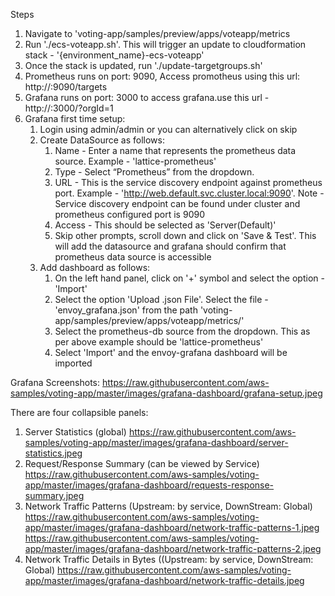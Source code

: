 Steps

1. Navigate to 'voting-app/samples/preview/apps/voteapp/metrics
2. Run './ecs-voteapp.sh'. This will trigger an update to cloudformation stack - '{environment_name}-ecs-voteapp'
3. Once the stack is updated, run './update-targetgroups.sh'
4. Prometheus runs on port: 9090, Access promotheus using this url:  http://<load-balancer-dns-name>:9090/targets
5. Grafana runs on port: 3000 to access grafana.use this url - http://<load-balancer-dns-name>:3000/?orgId=1
6. Grafana first time setup:
    1. Login using admin/admin or you can alternatively click on skip
    2. Create DataSource as follows:
        1. Name - Enter a name that represents the prometheus data source. Example - 'lattice-prometheus'
        2. Type - Select “Prometheus” from the dropdown.
        3. URL - This is the service discovery endpoint against prometheus port. Example - 'http://web.default.svc.cluster.local:9090'. Note - Service discovery endpoint can be found under cluster and prometheus configured port is 9090
        4. Access - This should be selected as 'Server(Default)'
        5. Skip other prompts, scroll down and click on 'Save & Test'. This will add the datasource and grafana should confirm that prometheus data source is accessible
    3. Add dashboard as follows:
        1. On the left hand panel, click on '+' symbol and select the option - 'Import'
        2. Select the option 'Upload .json File'. Select the file - 'envoy_grafana.json' from the path 'voting-app/samples/preview/apps/voteapp/metrics/'
        3. Select the prometheus-db source from the dropdown. This as per above example should be 'lattice-prometheus'
        4. Select 'Import' and the envoy-grafana dashboard will be imported

Grafana Screenshots:
https://raw.githubusercontent.com/aws-samples/voting-app/master/images/grafana-dashboard/grafana-setup.jpeg

There are four collapsible panels:
1. Server Statistics (global)
https://raw.githubusercontent.com/aws-samples/voting-app/master/images/grafana-dashboard/server-statistics.jpeg
2. Request/Response Summary (can be viewed by Service)
https://raw.githubusercontent.com/aws-samples/voting-app/master/images/grafana-dashboard/requests-response-summary.jpeg
3. Network Traffic Patterns (Upstream: by service, DownStream: Global)
https://raw.githubusercontent.com/aws-samples/voting-app/master/images/grafana-dashboard/network-traffic-patterns-1.jpeg
https://raw.githubusercontent.com/aws-samples/voting-app/master/images/grafana-dashboard/network-traffic-patterns-2.jpeg 
4. Network Traffic Details in Bytes ((Upstream: by service, DownStream: Global) 
https://raw.githubusercontent.com/aws-samples/voting-app/master/images/grafana-dashboard/network-traffic-details.jpeg 

